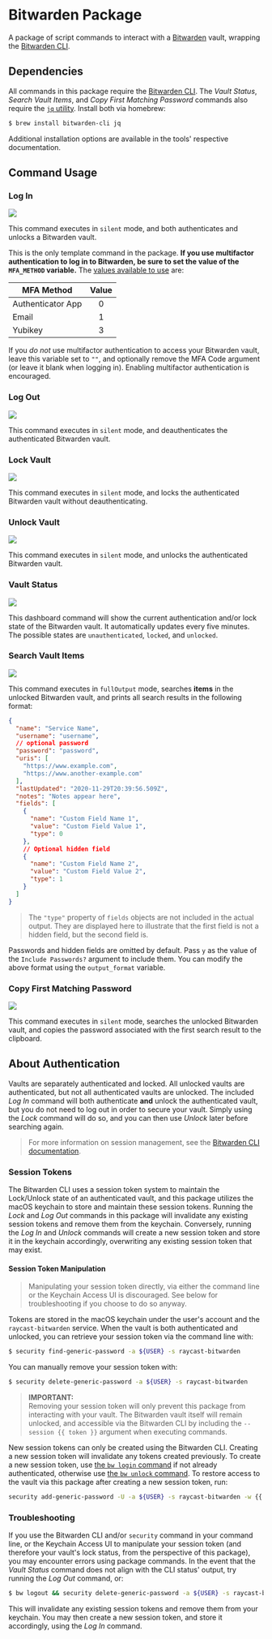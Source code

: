 # Bitwarden Package

A package of script commands to interact with a [Bitwarden](https://bitwarden.com/) vault, wrapping the [Bitwarden CLI](https://bitwarden.com/help/article/cli/).

## Dependencies

All commands in this package require the [Bitwarden CLI](https://bitwarden.com/help/article/cli/). The _Vault Status_, _Search Vault Items_, and _Copy First Matching Password_ commands also require the [`jq` utility](https://stedolan.github.io/jq/). Install both via homebrew:

```sh
$ brew install bitwarden-cli jq
```

Additional installation options are available in the tools' respective documentation.

## Command Usage

### Log In

<img src="./images/log-in.png">

This command executes in `silent` mode, and both authenticates and unlocks a Bitwarden vault.

This is the only template command in the package. **If you use multifactor authentication to log in to Bitwarden, be sure to set the value of the `MFA_METHOD` variable.** The [values available to use](https://bitwarden.com/help/article/cli/#enums) are:

| MFA Method        | Value |
|-------------------|:-----:|
| Authenticator App | 0     |
| Email             | 1     |
| Yubikey           | 3     |

If you _do not_ use multifactor authentication to access your Bitwarden vault, leave this variable set to `""`, and optionally remove the MFA Code argument (or leave it blank when logging in). Enabling multifactor authentication is encouraged.

### Log Out

<img src="./images/log-out.png">

This command executes in `silent` mode, and deauthenticates the authenticated Bitwarden vault.

### Lock Vault

<img src="./images/lock-vault.png">

This command executes in `silent` mode, and locks the authenticated Bitwarden vault without deauthenticating.

### Unlock Vault

<img src="./images/unlock-vault.png">

This command executes in `silent` mode, and unlocks the authenticated Bitwarden vault.

### Vault Status

<img src="./images/vault-status.png">

This dashboard command will show the current authentication and/or lock state of the Bitwarden vault. It automatically updates every five minutes. The possible states are `unauthenticated`, `locked`, and `unlocked`.

### Search Vault Items

<img src="./images/search-vault-items.png">

This command executes in `fullOutput` mode, searches **items** in the unlocked Bitwarden vault, and prints all search results in the following format:

```json
{
  "name": "Service Name",
  "username": "username",
  // optional password
  "password": "password",
  "uris": [
    "https://www.example.com",
    "https://www.another-example.com"
  ],
  "lastUpdated": "2020-11-29T20:39:56.509Z",
  "notes": "Notes appear here",
  "fields": [
    {
      "name": "Custom Field Name 1",
      "value": "Custom Field Value 1",
      "type": 0
    },
    // Optional hidden field
    {
      "name": "Custom Field Name 2",
      "value": "Custom Field Value 2",
      "type": 1
    }
  ]
}
```
> The `"type"` property of `fields` objects are not included in the actual output. They are displayed here to illustrate that the first field is not a hidden field, but the second field is.

Passwords and hidden fields are omitted by default. Pass `y` as the value of the `Include Passwords?` argument to include them. You can modify the above format using the `output_format` variable.

### Copy First Matching Password

<img src="./images/copy-first-matching-password.png">

This command executes in `silent` mode, searches the unlocked Bitwarden vault, and copies the password associated with the first search result to the clipboard.

## About Authentication

Vaults are separately authenticated and locked. All unlocked vaults are authenticated, but not all authenticated vaults are unlocked. The included _Log In_ command will both authenticate **and** unlock the authenticated vault, but you do not need to log out in order to secure your vault. Simply using the _Lock_ command will do so, and you can then use _Unlock_ later before searching again.

> For more information on session management, see the [Bitwarden CLI documentation](https://bitwarden.com/help/article/cli/#session-management).

### Session Tokens

The Bitwarden CLI uses a session token system to maintain the Lock/Unlock state of an authenticated vault, and this package utilizes the macOS keychain to store and maintain these session tokens. Running the _Lock_ and _Log Out_ commands in this package will invalidate any existing session tokens and remove them from the keychain. Conversely, running the _Log In_ and _Unlock_ commands will create a new session token and store it in the keychain accordingly, overwriting any existing session token that may exist.

#### Session Token Manipulation

> Manipulating your session token directly, via either the command line or the Keychain Access UI is discouraged. See below for troubleshooting if you choose to do so anyway.

Tokens are stored in the macOS keychain under the user's account and the `raycast-bitwarden` service. When the vault is both authenticated and unlocked, you can retrieve your session token via the command line with:

```sh
$ security find-generic-password -a ${USER} -s raycast-bitwarden
```

You can manually remove your session token with:

```sh
$ security delete-generic-password -a ${USER} -s raycast-bitwarden
```

> **IMPORTANT:**<br/>
>Removing your session token will only prevent this package from interacting with your vault. The Bitwarden vault itself will remain unlocked, and accessible via the Bitwarden CLI by including the `--session {{ token }}` argument when executing commands.

New session tokens can only be created using the Bitwarden CLI. Creating a new session token will invalidate any tokens created previously. To create a new session token, use [the `bw login` command](https://bitwarden.com/help/article/cli/#logging-in) if not already authenticated, otherwise use [the `bw unlock` command](https://bitwarden.com/help/article/cli/#locking). To restore access to the vault via this package after creating a new session token, run:

```sh
security add-generic-password -U -a ${USER} -s raycast-bitwarden -w {{ token }}
```

### Troubleshooting

If you use the Bitwarden CLI and/or `security` command in your command line, or the Keychain Access UI to manipulate your session token (and therefore your vault's lock status, from the perspective of this package), you may encounter errors using package commands. In the event that the _Vault Status_ command does not align with the CLI status' output, try running the _Log Out_ command, or:

```sh
$ bw logout && security delete-generic-password -a ${USER} -s raycast-bitwarden
```

This will invalidate any existing session tokens and remove them from your keychain. You may then create a new session token, and store it accordingly, using the _Log In_ command.
